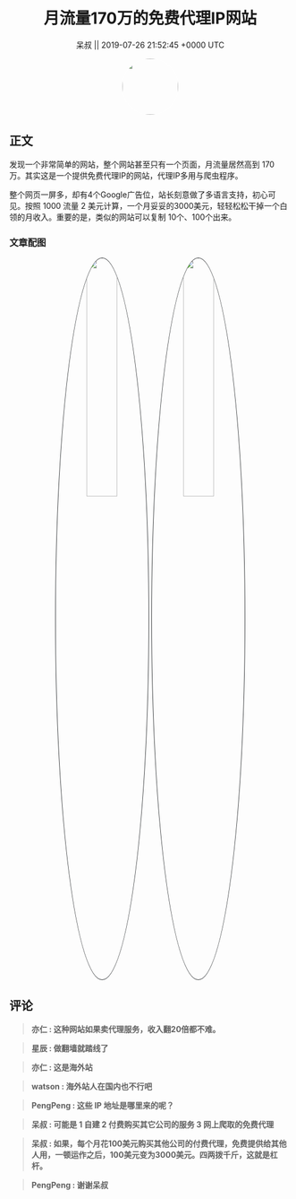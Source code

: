 <h1 align="center">月流量170万的免费代理IP网站</h1>




<p align="center">
    <a>呆叔 || 2019-07-26 21:52:45 &#43;0000 UTC</a>
</p>

<div align="center">
    <img src="https://images.zsxq.com/FrmaBiF9qw7bx3WB6FfXParRpG8e?e=1590940799&amp;token=kIxbL07-8jAj8w1n4s9zv64FuZZNEATmlU_Vm6zD:d52mBUFtdOX4W5WH6h365-JE6kw=" width="100" height="100" style="border:1px solid;border-radius:50%; color:#ffffff"/>
</div>




## 正文

<div>
发现一个非常简单的网站，整个网站甚至只有一个页面，月流量居然高到 170 万。其实这是一个提供免费代理IP的网站，代理IP多用与爬虫程序。

整个网页一屏多，却有4个Google广告位，站长刻意做了多语言支持，初心可见。按照 1000 流量 2 美元计算，一个月妥妥的3000美元，轻轻松松干掉一个白领的月收入。重要的是，类似的网站可以复制 10个、100个出来。
</div>

### 文章配图

<div class="image" align="center">

<img src="https://images.zsxq.com/FuptRL85qU-h9yisVrwCmxERBrtZ?imageMogr2/auto-orient/thumbnail/800x/format/jpg/blur/1x0/quality/75&amp;e=1590940799&amp;token=kIxbL07-8jAj8w1n4s9zv64FuZZNEATmlU_Vm6zD:tP6uPQvtaT2z3LkwoSSY9uEYByk=" width="33%" height="33%" style="border:1px solid;border-radius:50%; color:#3c3f41"/>

<img src="https://images.zsxq.com/Fp0oM9zWj6gIySgX-MhLtWvJfBcH?imageMogr2/auto-orient/thumbnail/800x/format/jpg/blur/1x0/quality/75&amp;e=1590940799&amp;token=kIxbL07-8jAj8w1n4s9zv64FuZZNEATmlU_Vm6zD:Nrgy0uoCr2AnZ8IG9kTB6Zw_PyE=" width="33%" height="33%" style="border:1px solid;border-radius:50%; color:#3c3f41"/>

</div>


## 评论

<div align="left">
<div>

<blockquote >
<span> <strong>亦仁 : 这种网站如果卖代理服务，收入翻20倍都不难。 </strong></span>
</blockquote>

<blockquote >
<span> <strong>星辰 : 做翻墙就踏线了 </strong></span>
</blockquote>

<blockquote >
<span> <strong>亦仁 : 这是海外站 </strong></span>
</blockquote>

<blockquote >
<span> <strong>watson : 海外站人在国内也不行吧 </strong></span>
</blockquote>

<blockquote >
<span> <strong>PengPeng : 这些 IP 地址是哪里来的呢？ </strong></span>
</blockquote>

<blockquote >
<span> <strong>呆叔 : 可能是
1 自建
2 付费购买其它公司的服务
3 网上爬取的免费代理 </strong></span>
</blockquote>

<blockquote >
<span> <strong>呆叔 : 如果，每个月花100美元购买其他公司的付费代理，免费提供给其他人用，一顿运作之后，100美元变为3000美元。四两拨千斤，这就是杠杆。 </strong></span>
</blockquote>

<blockquote >
<span> <strong>PengPeng : 谢谢呆叔 </strong></span>
</blockquote>

</div>
</div>